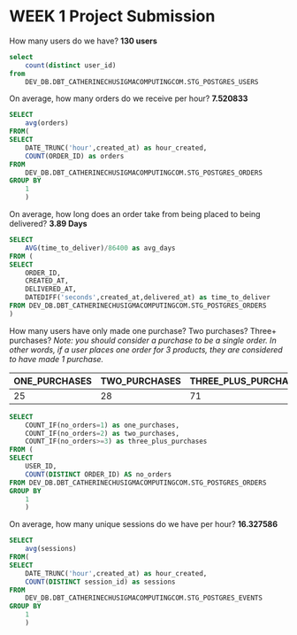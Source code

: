# WEEK 1 Project Submission

How many users do we have? **130 users**

```sql
select
    count(distinct user_id)
from 
    DEV_DB.DBT_CATHERINECHUSIGMACOMPUTINGCOM.STG_POSTGRES_USERS
```

On average, how many orders do we receive per hour? **7.520833**
```sql
SELECT
    avg(orders)
FROM(
SELECT 
    DATE_TRUNC('hour',created_at) as hour_created,
    COUNT(ORDER_ID) as orders
FROM 
    DEV_DB.DBT_CATHERINECHUSIGMACOMPUTINGCOM.STG_POSTGRES_ORDERS
GROUP BY
    1
    )
```

On average, how long does an order take from being placed to being delivered? **3.89 Days**

```sql
SELECT
    AVG(time_to_deliver)/86400 as avg_days
FROM (
SELECT 
    ORDER_ID,
    CREATED_AT,
    DELIVERED_AT,
    DATEDIFF('seconds',created_at,delivered_at) as time_to_deliver
FROM DEV_DB.DBT_CATHERINECHUSIGMACOMPUTINGCOM.STG_POSTGRES_ORDERS
)
```

How many users have only made one purchase? Two purchases? Three+ purchases?
*Note: you should consider a purchase to be a single order. In other words, if a user places one order for 3 products, they are considered to have made 1 purchase.*

ONE_PURCHASES | TWO_PURCHASES | THREE_PLUS_PURCHASES
------------- | ------------- | -------------------
25 | 28 | 71

```sql
SELECT
    COUNT_IF(no_orders=1) as one_purchases,
    COUNT_IF(no_orders=2) as two_purchases,
    COUNT_IF(no_orders>=3) as three_plus_purchases
FROM (
SELECT 
    USER_ID,
    COUNT(DISTINCT ORDER_ID) AS no_orders
FROM DEV_DB.DBT_CATHERINECHUSIGMACOMPUTINGCOM.STG_POSTGRES_ORDERS
GROUP BY
    1
    )
```
     
On average, how many unique sessions do we have per hour? **16.327586**

```sql
SELECT
    avg(sessions)
FROM(
SELECT 
    DATE_TRUNC('hour',created_at) as hour_created,
    COUNT(DISTINCT session_id) as sessions
FROM 
    DEV_DB.DBT_CATHERINECHUSIGMACOMPUTINGCOM.STG_POSTGRES_EVENTS
GROUP BY
    1
    )
```